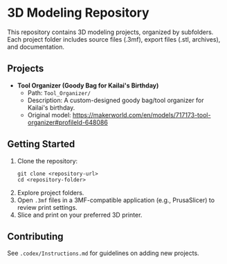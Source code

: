  # 3D Modeling Repository

 This repository contains 3D modeling projects, organized by subfolders. Each project folder includes source files (.3mf), export files (.stl, archives), and documentation.

 ## Projects

 - **Tool Organizer (Goody Bag for Kailai's Birthday)**
   - Path: `Tool_Organizer/`
   - Description: A custom-designed goody bag/tool organizer for Kailai's birthday.
   - Original model: https://makerworld.com/en/models/717173-tool-organizer#profileId-648086

 ## Getting Started

 1. Clone the repository:
    ```
    git clone <repository-url>
    cd <repository-folder>
    ```
 2. Explore project folders.
 3. Open `.3mf` files in a 3MF-compatible application (e.g., PrusaSlicer) to review print settings.
 4. Slice and print on your preferred 3D printer.

 ## Contributing

 See `.codex/Instructions.md` for guidelines on adding new projects.